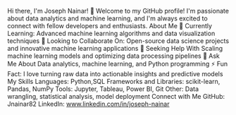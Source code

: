 Hi there, I'm Joseph Nainar! 👋
Welcome to my GitHub profile! I'm passionate about data analytics and machine learning, and 
I'm always excited to connect with fellow developers and enthusiasts.
About Me
🌱 Currently Learning: Advanced machine learning algorithms and data visualization techniques
👯 Looking to Collaborate On: Open-source data science projects and innovative machine learning applications
🤔 Seeking Help With Scaling machine learning models and optimizing data processing pipelines
💬 Ask Me About Data analytics, machine learning, and Python programming
⚡ Fun Fact: I love turning raw data into actionable insights and predictive models
My Skills
Languages: Python,SQL
Frameworks and Libraries: scikit-learn, Pandas, NumPy
Tools: Jupyter, Tableau, Power BI, Git
Other: Data wrangling, statistical analysis, model deployment
Connect with Me
GitHub: Jnainar82
LinkedIn: www.linkedin.com/in/joseph-nainar

